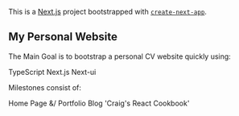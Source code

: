 This is a [Next.js](https://nextjs.org/) project bootstrapped with [`create-next-app`](https://github.com/vercel/next.js/tree/canary/packages/create-next-app).

## My Personal Website

The Main Goal is to bootstrap a personal CV website quickly using:

TypeScript
Next.js
Next-ui

Milestones consist of:

Home Page &/ Portfolio
Blog
'Craig's React Cookbook'


```:)
```